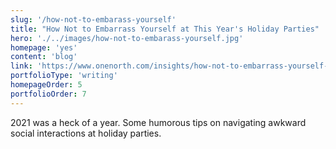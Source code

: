 ```yaml
---
slug: '/how-not-to-embarass-yourself'
title: "How Not to Embarrass Yourself at This Year's Holiday Parties"
hero: './../images/how-not-to-embarass-yourself.jpg'
homepage: 'yes'
content: 'blog'
link: 'https://www.onenorth.com/insights/how-not-to-embarrass-yourself-at-this-years-holiday-parties/'
portfolioType: 'writing'
homepageOrder: 5
portfolioOrder: 7
---
```


2021 was a heck of a year. Some humorous tips on navigating awkward social interactions at holiday parties.
